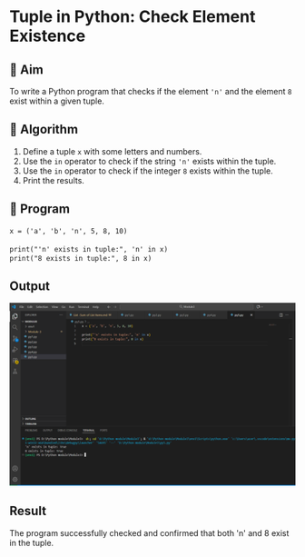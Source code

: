 # Tuple in Python: Check Element Existence

## 🎯 Aim
To write a Python program that checks if the element `'n'` and the element `8` exist within a given tuple.

## 🧠 Algorithm
1. Define a tuple `x` with some letters and numbers.
2. Use the `in` operator to check if the string `'n'` exists within the tuple.
3. Use the `in` operator to check if the integer `8` exists within the tuple.
4. Print the results.

## 🧾 Program
```
x = ('a', 'b', 'n', 5, 8, 10)

print("'n' exists in tuple:", 'n' in x)
print("8 exists in tuple:", 8 in x)
```

## Output
![alt text](<Screenshot 2025-10-20 142157.png>)


## Result
The program successfully checked and confirmed that both 'n' and 8 exist in the tuple.